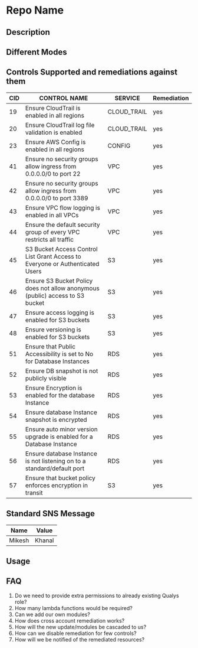 # Repo Name 

## Description

## Different Modes

## Controls Supported and remediations against them
CID	|	CONTROL NAME	|	SERVICE	|	Remediation|
----| --------------|---------|------------|
19	|	 Ensure CloudTrail is enabled in all regions 	|	CLOUD_TRAIL	|	yes |
20	|	Ensure CloudTrail log file validation is enabled	|	CLOUD_TRAIL	|	yes |
23	|	Ensure AWS Config is enabled in all regions	|	CONFIG	|	yes |
41	|	Ensure no security groups allow ingress from 0.0.0.0/0 to port 22	|	VPC	|	yes |
42	|	Ensure no security groups allow ingress from 0.0.0.0/0 to port 3389	|	VPC	|	yes |
43	|	Ensure VPC flow logging is enabled in all VPCs	|	VPC	|	yes |
44	|	Ensure the default security group of every VPC restricts all traffic	|	VPC	|	yes |
45	|	S3 Bucket Access Control List Grant Access to Everyone or Authenticated Users	|	S3	|	yes |
46	|	Ensure S3 Bucket Policy does not allow anonymous (public) access to S3 bucket	|	S3	|	yes |
47	|	Ensure access logging is enabled for S3 buckets	|	S3	|	yes |
48	|	Ensure versioning is enabled for S3 buckets	|	S3	|	yes |
51	|	Ensure that Public Accessibility is set to No for Database Instances	|	RDS	|	yes |
52	|	Ensure DB snapshot is not publicly visible	|	RDS	|	yes |
53	|	Ensure Encryption is enabled for the database Instance	|	RDS	|	yes |
54	|	Ensure database Instance snapshot is encrypted	|	RDS	|	yes |
55	|	Ensure auto minor version upgrade is enabled for a Database Instance	|	RDS	|	yes |
56	|	Ensure database Instance is not listening on to a standard/default port	|	RDS	|	yes |
57	|	Ensure that bucket policy enforces encryption in transit	|	S3	|	yes |
## Standard SNS Message



Name| Value |
----| ----- |
Mikesh | Khanal

## Usage

## FAQ
1. Do we need to provide extra permissions to already existing Qualys role?
2. How many lambda functions would be required?
3. Can we add our own modules?
4. How does cross account remediation works?
5. How will the new update/modules be cascaded to us?
6. How can we disable remediation for few controls?
7. How will we be notified of the remediated resources?
